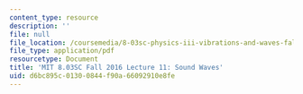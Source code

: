 ```yaml
---
content_type: resource
description: ''
file: null
file_location: /coursemedia/8-03sc-physics-iii-vibrations-and-waves-fall-2016/d6bc895c01300844f90a66092910e8fe_MIT8_03SCF16_hw_Lec11.pdf
file_type: application/pdf
resourcetype: Document
title: 'MIT 8.03SC Fall 2016 Lecture 11: Sound Waves'
uid: d6bc895c-0130-0844-f90a-66092910e8fe
---
```


